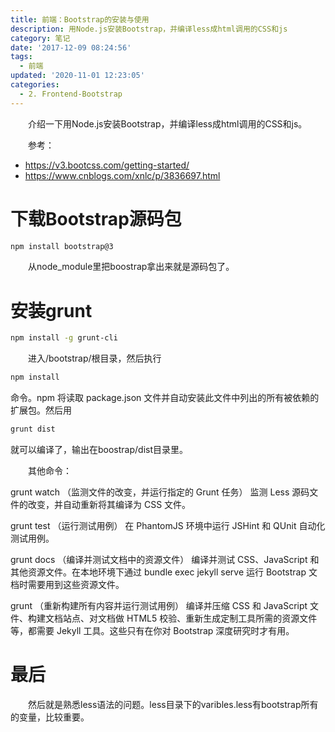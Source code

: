 ```yaml
---
title: 前端：Bootstrap的安装与使用
description: 用Node.js安装Bootstrap，并编译less成html调用的CSS和js
category: 笔记
date: '2017-12-09 08:24:56'
tags:
  - 前端
updated: '2020-11-01 12:23:05'
categories:
  - 2. Frontend-Bootstrap
---
```


　　介绍一下用Node.js安装Bootstrap，并编译less成html调用的CSS和js。

　　参考：
- <https://v3.bootcss.com/getting-started/>
- <https://www.cnblogs.com/xnlc/p/3836697.html>

# 下载Bootstrap源码包

```sh
npm install bootstrap@3
```

　　从node_module里把boostrap拿出来就是源码包了。

# 安装grunt

```sh
npm install -g grunt-cli
```

　　进入/bootstrap/根目录，然后执行

```sh
npm install
```

命令。npm 将读取 package.json 文件并自动安装此文件中列出的所有被依赖的扩展包。然后用

```sh
grunt dist
```

就可以编译了，输出在boostrap/dist目录里。

　　其他命令：

grunt watch （监测文件的改变，并运行指定的 Grunt 任务）
监测 Less 源码文件的改变，并自动重新将其编译为 CSS 文件。

grunt test （运行测试用例）
在 PhantomJS 环境中运行 JSHint 和 QUnit 自动化测试用例。

grunt docs （编译并测试文档中的资源文件）
编译并测试 CSS、JavaScript 和其他资源文件。在本地环境下通过 bundle exec jekyll serve 运行 Bootstrap 文档时需要用到这些资源文件。

grunt （重新构建所有内容并运行测试用例）
编译并压缩 CSS 和 JavaScript 文件、构建文档站点、对文档做 HTML5 校验、重新生成定制工具所需的资源文件等，都需要 Jekyll 工具。这些只有在你对 Bootstrap 深度研究时才有用。

# 最后

　　然后就是熟悉less语法的问题。less目录下的varibles.less有bootstrap所有的变量，比较重要。

